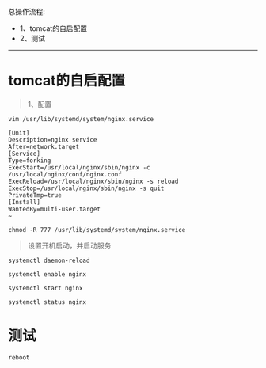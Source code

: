 总操作流程:
- 1、tomcat的自启配置
- 2、测试

***

# tomcat的自启配置

> 1、配置

```shell
vim /usr/lib/systemd/system/nginx.service
```

```shell
[Unit]
Description=nginx service
After=network.target
[Service]
Type=forking
ExecStart=/usr/local/nginx/sbin/nginx -c /usr/local/nginx/conf/nginx.conf
ExecReload=/usr/local/nginx/sbin/nginx -s reload
ExecStop=/usr/local/nginx/sbin/nginx -s quit
PrivateTmp=true
[Install]
WantedBy=multi-user.target
~                           
```

```shell
chmod -R 777 /usr/lib/systemd/system/nginx.service
```

>设置开机启动，并启动服务

```shell
systemctl daemon-reload

systemctl enable nginx

systemctl start nginx

systemctl status nginx
```

# 测试

```shell
reboot
```
